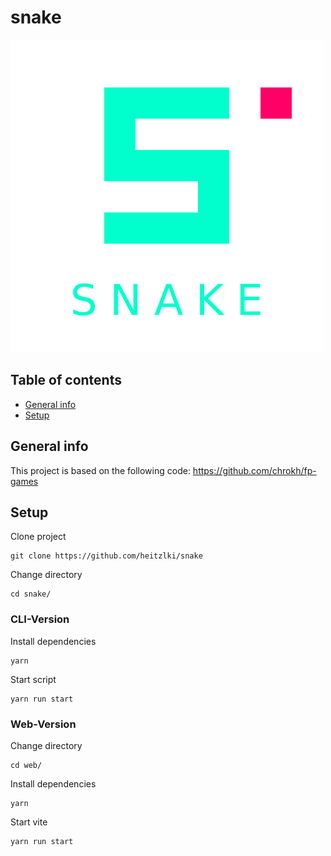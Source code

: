 # snake

![snake logo](https://github.com/heitzlki/snake/blob/main/public/snake-git.png?raw=true)

## Table of contents

- [General info](#general-info)
- [Setup](#setup)

## General info

This project is based on the following code: https://github.com/chrokh/fp-games

## Setup

Clone project

```
git clone https://github.com/heitzlki/snake
```

Change directory

```
cd snake/
```

### CLI-Version

Install dependencies

```
yarn
```

Start script

```
yarn run start
```

### Web-Version

Change directory

```
cd web/
```

Install dependencies

```
yarn
```

Start vite

```
yarn run start
```
